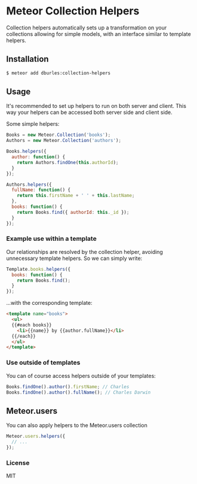 # Meteor Collection Helpers

Collection helpers automatically sets up a transformation on your collections allowing for simple models, with an interface similar to template helpers.

## Installation

```sh
$ meteor add dburles:collection-helpers
```

## Usage

It's recommended to set up helpers to run on both server and client. This way your helpers can be accessed both server side and client side.

Some simple helpers:

```javascript
Books = new Meteor.Collection('books');
Authors = new Meteor.Collection('authors');

Books.helpers({
  author: function() {
    return Authors.findOne(this.authorId);
  }
});

Authors.helpers({
  fullName: function() {
    return this.firstName + ' ' + this.lastName;
  },
  books: function() {
    return Books.find({ authorId: this._id });
  }
});
```

### Example use within a template

Our relationships are resolved by the collection helper, avoiding unnecessary template helpers. So we can simply write:

```javascript
Template.books.helpers({
  books: function() {
    return Books.find();
  }
});
```

...with the corresponding template:

```html
<template name="books">
  <ul>
  {{#each books}}
    <li>{{name}} by {{author.fullName}}</li>
  {{/each}}
  </ul>
</template>
```

### Use outside of templates

You can of course access helpers outside of your templates:

```javascript
Books.findOne().author().firstName; // Charles
Books.findOne().author().fullName(); // Charles Darwin
```

## Meteor.users

You can also apply helpers to the Meteor.users collection

```javascript
Meteor.users.helpers({
  // ...
});
```

### License

MIT
